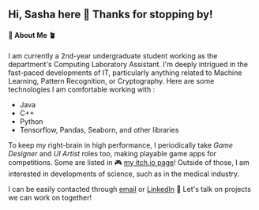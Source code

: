 ## Hi, Sasha here 👋 Thanks for stopping by!

<!--
**fatdumplingg/fatdumplingg** is a ✨ _special_ ✨ repository because its `README.md` (this file) appears on your GitHub profile.

Here are some ideas to get you started:

- 🔭 I’m currently working on ...
- 🌱 I’m currently learning ...
- 👯 I’m looking to collaborate on ...
- 🤔 I’m looking for help with ...
- 💬 Ask me about ...
- 📫 How to reach me: ...
- 😄 Pronouns: ...
- ⚡ Fun fact: ...
-->

#### 🌻 About Me 🪴
I am currently a 2nd-year undergraduate student working as the department's Computing Laboratory Assistant. I'm deeply intrigued in the fast-paced developments of IT, particularly anything related to Machine Learning, Pattern Recognition, or Cryptography.
Here are some technologies I am comfortable working with :
- Java
- C++
- Python
- Tensorflow, Pandas, Seaborn, and other libraries
  
To keep my right-brain in high performance, I periodically take *Game Designer* and *UI Artist* roles too, making playable game apps for competitions. 
Some are listed in 🎮 [my itch.io page](https://littleshumai.itch.io/)! 
Outside of those, I am interested in developments of science, such as in the medical industry.

I can be easily contacted through [email](sashannbl@gmail.com) or [LinkedIn](www.linkedin.com/in/sashannbl) 🖤 Let's talk on projects we can work on together!

